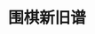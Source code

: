 ---
description: 可以复盘近期著名的围棋对弈。如果你对围棋感兴趣，这个真的不错。
layout: post
resultCount: 1
results:
- kind: software
  features: []
  supportedDevices:
  - iPad23G
  - iPad3G
  - iPad2Wifi
  - iPodTouchourthGen
  - iPadWifi
  - iPhone4
  - iPhone4S
  - iPadMini
  - iPadFourthGen4G
  - iPadMini4G
  - iPadThirdGen4G
  - iPodTouchFifthGen
  - iPodTouchThirdGen
  - iPhone5
  - iPadThirdGen
  - iPadFourthGen
  - iPhone-3GS
  isGameCenterEnabled: false
  screenshotUrls:
  - http://a5.mzstatic.com/us/r1000/102/Purple2/v4/32/94/bb/3294bbd3-59bf-3515-b18e-f74b3a29db89/mzl.uarfoycm.1136x1136-75.jpg
  - http://a4.mzstatic.com/us/r1000/108/Purple2/v4/be/2f/14/be2f14ae-0c6d-7e64-9585-d8b6375efca8/mzl.lpcazfzn.1136x1136-75.jpg
  - http://a4.mzstatic.com/us/r1000/108/Purple2/v4/ac/e3/07/ace307cc-c24b-9b31-f5a8-da735060d351/mzl.ymvjedum.1136x1136-75.jpg
  - http://a3.mzstatic.com/us/r1000/108/Purple/v4/d9/54/b5/d954b5c1-58eb-f7b3-225f-d0658da9cbe6/mzl.rvyqbasq.1136x1136-75.jpg
  - http://a5.mzstatic.com/us/r1000/112/Purple/v4/e3/79/6b/e3796bd4-ac85-a68a-e1a1-c1ec67ab4a3c/mzl.bqervonm.1136x1136-75.jpg
  ipadScreenshotUrls: []
  artworkUrl60: http://a643.phobos.apple.com/us/r1000/102/Purple/v4/ea/f7/02/eaf70278-99e4-f20d-dafc-d430358812b3/Icon.png
  artworkUrl512: http://a1438.phobos.apple.com/us/r1000/087/Purple/v4/ec/f6/d2/ecf6d284-95af-71ed-62c5-1caa0cc10fad/mzl.epzqcshv.jpg
  artistViewUrl: https://itunes.apple.com/cn/artist/hongxu-zhu/id576226204?uo=4
  artistId: 576226204
  artistName: Hongxu Zhu
  price: 0.000000
  version: 1.1.2.3
  description: |-
    获取国内外最新的围棋棋谱以及围棋大师们的经典棋谱。

    1. 通过简单的设计风格
    2. 从容地阅读新棋谱或有解说的经典棋谱
    3. 并保存阅读进度
  currency: CNY
  genres:
  - 体育
  - 新闻
  genreIds:
  - "6004"
  - "6009"
  releaseDate: "2013-05-24T11:19:29Z"
  sellerName: Hongxu Zhu
  bundleId: com.nixzhu.nixgogamerecord
  trackId: 651436380
  trackName: 围棋新旧谱
  primaryGenreName: Sports
  primaryGenreId: 6004
  releaseNotes: |-
    是的，要做就做iPhone上最好的棋谱阅读应用，此版本：
    --> 带来20世纪最伟大的围棋大师「吴清源」先生的800多局棋谱，且大部分棋谱都拥有评论分支和详尽的解说
    --> 新的UI风格
    --> 版本号是Fibonacci数列中的四个数字，也是作者iPhone的锁屏密码
  formattedPrice: 免费
  wrapperType: software
  trackCensoredName: 围棋新旧谱
  languageCodesISO2A:
  - EN
  - ZH
  - ZH
  fileSizeBytes: "5615864"
  contentAdvisoryRating: 4+
  artworkUrl100: http://a1438.phobos.apple.com/us/r1000/087/Purple/v4/ec/f6/d2/ecf6d284-95af-71ed-62c5-1caa0cc10fad/mzl.epzqcshv.jpg
  trackViewUrl: https://itunes.apple.com/cn/app/wei-qi-xin-jiu-pu/id651436380?mt=8&uo=4
  trackContentRating: 4+
  averageUserRating: 5.000000
  userRatingCount: 1
  category: 体育
tags: tag1
title: 围棋新旧谱
---